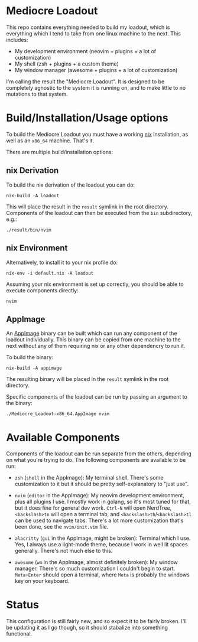 # Mediocre Loadout

This repo contains everything needed to build my loadout, which is everything
which I tend to take from one linux machine to the next. This includes:

* My development environment (neovim + plugins + a lot of customization)
* My shell (zsh + plugins + a custom theme)
* My window manager (awesome + plugins + a lot of customization)

I'm calling the result the "Mediocre Loadout". It is designed to be completely
agnostic to the system it is running on, and to make little to no mutations to
that system.

# Build/Installation/Usage options

To build the Mediocre Loadout you must have a working
[nix](https://nixos.org/manual/nix/stable/) installation, as well as an `x86_64`
machine. That's it.

There are multiple build/installation options:

## nix Derivation

To build the nix derivation of the loadout you can do:

```
nix-build -A loadout
```

This will place the result in the `result` symlink in the root directory.
Components of the loadout can then be executed from the `bin` subdirectory,
e.g.:

```
./result/bin/nvim
```

## nix Environment

Alternatively, to install it to your nix profile do:

```
nix-env -i default.nix -A loadout
```

Assuming your nix environment is set up correctly, you should be able to execute
components directly:

```
nvim
```

## AppImage

An [AppImage](https://appimage.org/) binary can be built which can run any
component of the loadout individually. This binary can be copied from one
machine to the next without any of them requiring nix or any other dependencry
to run it.

To build the binary:

```
nix-build -A appimage
```

The resulting binary will be placed in the `result` symlink in the root
directory.

Specific components of the loadout can be run by passing an argument to the
binary:

```
./Mediocre_Loadout-x86_64.AppImage nvim
```

# Available Components

Components of the loadout can be run separate from the others, depending on what
you're trying to do. The following components are available to be run:

* `zsh` (`shell` in the AppImage): My terminal shell. There's some customization
  to it but it should be pretty self-explanatory to "just use".

* `nvim` (`editor` in the AppImage): My neovim development environment, plus all
  plugins I use. I mostly work in golang, so it's most tuned for that, but it
  does fine for general dev work. `Ctrl-N` will open NerdTree, `<backslash>tn`
  will open a terminal tab, and `<backslash>th`/`<backslash>tl` can be used to
  navigate tabs. There's a lot more customization that's been done, see the
  `nvim/init.vim` file.

* `alacritty` (`gui` in the AppImage, might be broken): Terminal which I use.
  Yes, I always use a light-mode theme, because I work in well lit spaces
  generally. There's not much else to this.

* `awesome` (`wm` in the AppImage, almost definitely broken): My window manager.
  There's so much customization I couldn't begin to start. `Meta+Enter` should
  open a terminal, where `Meta` is probably the windows key on your keyboard.

# Status

This configuration is still fairly new, and so expect it to be fairly broken.
I'll be updating it as I go though, so it should stabalize into something
functional.

